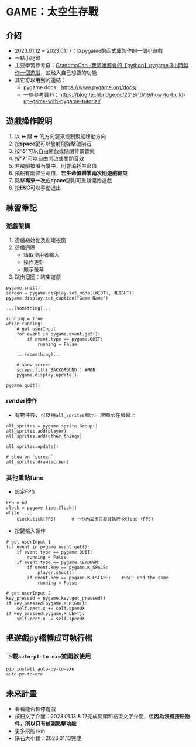 # GAME：太空生存戰
## 介紹
- 2023.01.12 ~ 2023.01.17：以pygame的函式庫製作的一個小遊戲
- 一點小記錄
- 主要學習參考自：[GrandmaCan -我阿嬤都會的【python】pygame 3小時製作一個遊戲](https://www.youtube.com/watch?v=61eX0bFAsYs&list=PLRjgE3pAnTIK_Kl_IuMB1IjBGJ-IWRz7a&index=2)，並融入自己想要的功能
- 其它可以用到的連結：
    - pygame docs：https://www.pygame.org/docs/
    - 一些參考資料：https://blog.techbridge.cc/2019/10/19/how-to-build-up-game-with-pygame-tutorial/



## 遊戲操作說明
1. 以 **⬅** 跟 **➡** 的方向鍵來控制飛船移動方向
2. 按**space**鍵可以發射飛彈擊破隕石
3. 按"**8**"可以自由開啟或關閉背景音樂
4. 按"**7**"可以自由開啟或關閉音效
5. 若飛船被隕石擊中，則會消耗生命值
6. 飛船有兩條生命值，若**生命值歸零兩次則遊戲結束**
7. 點擊**再來一次**或**space**鍵則可重新開始遊戲
8. 按**ESC**可以手動退出

## 練習筆記
### 遊戲架構
1. 遊戲初始化及創建視窗
2. 遊戲迴圈
    - 讀取使用者輸入
    - 操作更新
    - 顯示螢幕
3. 跳出迴圈：結束遊戲
```
pygame.init()
screen = pygame.display.set_mode((WIDTH, HEIGHT)) 
pygame.display.set_caption("Game Name")

...(something)...

running = True
while running:
    # get userInput
    for event in pygame.event.get():
        if event.type == pygame.QUIT:
            running = False

    ...(something)...

    # show screen
    screen.fill( BACKGROUND ) #RGB
    pygame.display.update()

pygame.quit()
```
### render操作
- 有物件後，可以用`all_sprites`顯示一次顯示在螢幕上
```
all_sprites = pygame.sprite.Group()
all_sprites.add(player)
all_sprites.add(other_things)

all_sprites.update()

# show on `screen`
all_sprites.draw(screen)
```
### 其他重點func
- 設定FPS
```
FPS = 60
clock = pygame.time.Clock()
while ...:
    clock.tick(FPS)      # 一秒內最多只能被執行n次loop (FPS)
```
- 按鍵輸入操作
```
# get userInput 1
for event in pygame.event.get():
    if event.type == pygame.QUIT:
        running = False
    if event.type == pygame.KEYDOWN:
        if event.key == pygame.K_SPACE:
            player.shoot()
        if event.key == pygame.K_ESCAPE:    #ESC: end the game
            running = False

# get userInput 2
key_pressed = pygame.key.get_pressed()
if key_pressed[pygame.K_RIGHT]:
    self.rect.x += self.speedX
if key_pressed[pygame.K_LEFT]:
    self.rect.x -= self.speedX
```
## 把遊戲py檔轉成可執行檔
### 下載`auto-pt-to-exe`並開啟使用
```
pip install auto-py-to-exe
auto-py-to-exe
```

## 未來計畫
- 看看能否暫停遊戲
- 按鈕文字介面：2023.01.13 & 17完成開頭和結束文字介面，但**因為沒有按鈕物件，所以只有偵測點擊功能**
- 更多飛船skin
- 隕石大小顆：2023.01.13完成
